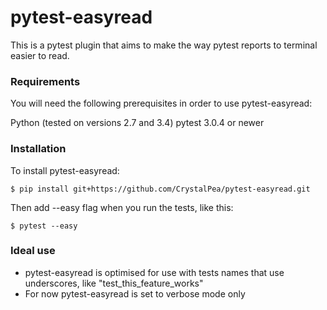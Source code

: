 # pytest-easyread

This is a pytest plugin that aims to make the way pytest reports to terminal easier to read.

### Requirements

You will need the following prerequisites in order to use pytest-easyread:  

Python (tested on versions 2.7 and 3.4)
pytest 3.0.4 or newer  


### Installation

To install pytest-easyread:  

```
$ pip install git+https://github.com/CrystalPea/pytest-easyread.git
```

Then add --easy flag when you run the tests, like this:
```
$ pytest --easy
 ```

 ### Ideal use

 - pytest-easyread is optimised for use with tests names that use underscores, like "test_this_feature_works"  
 - For now pytest-easyread is set to verbose mode only  
